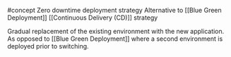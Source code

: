 #concept
Zero downtime deployment strategy
Alternative to [[Blue Green Deployment]]
[[Continuous Delivery (CD)]] strategy

Gradual replacement of the existing environment with the new application. As opposed to [[Blue Green Deployment]] where a second environment is deployed prior to switching.